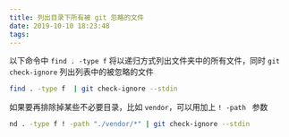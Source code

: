 ```yaml
---
title: 列出目录下所有被 git 忽略的文件
date: 2019-10-10 18:23:48
tags:
---
```


以下命令中 `find . -type f` 将以递归方式列出文件夹中的所有文件，同时 `git check-ignore` 列出列表中的被忽略的文件

```bash
find . -type f  | git check-ignore --stdin
```

如果要再排除掉某些不必要目录，比如 `vendor`，可以用加上 `! -path ` 参数

```bash
nd . -type f ! -path "./vendor/*" | git check-ignore --stdin
```